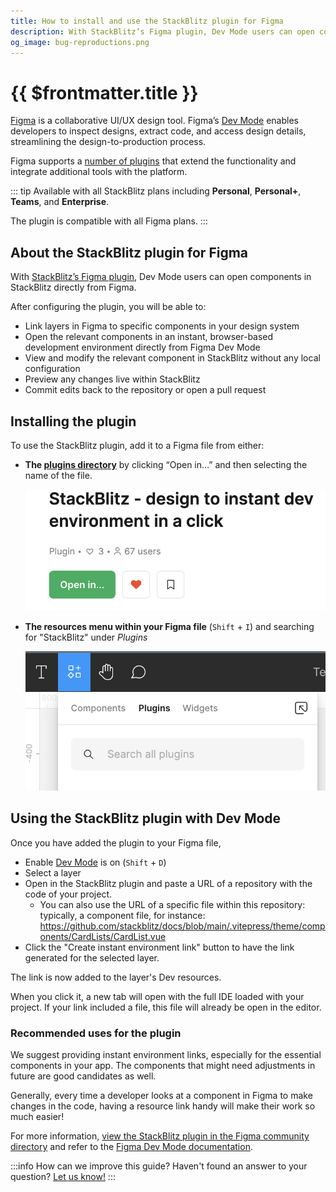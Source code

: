 ```yaml
---
title: How to install and use the StackBlitz plugin for Figma
description: With StackBlitz’s Figma plugin, Dev Mode users can open components in StackBlitz directly from Figma. 
og_image: bug-reproductions.png
---
```


# {{ $frontmatter.title }}

[Figma](https://www.figma.com/) is a collaborative UI/UX design tool. Figma’s [Dev Mode](https://www.figma.com/dev-mode/) enables developers to inspect designs, extract code, and access design details, streamlining the design-to-production process.

Figma supports a [number of plugins]() that extend the functionality and integrate additional tools with the platform.

::: tip Available with all StackBlitz plans including **Personal**, **Personal+**, **Teams**, and **Enterprise**.

The plugin is compatible with all Figma plans.
:::

## About the StackBlitz plugin for Figma

With [StackBlitz’s Figma plugin](https://www.figma.com/community/plugin/1287113487428429346), Dev Mode users can open components in StackBlitz directly from Figma. 

After configuring the plugin, you will be able to:

- Link layers in Figma to specific components in your design system
- Open the relevant components in an instant, browser-based development environment directly from Figma Dev Mode
- View and modify the relevant component in StackBlitz without any local configuration
- Preview any changes live within StackBlitz
- Commit edits back to the repository or open a pull request

## **Installing the plugin**

To use the StackBlitz plugin, add it to a Figma file from either:

- **The [plugins directory](https://www.figma.com/community/plugin/1287113487428429346)** by clicking “Open in…” and then selecting the name of the file.
    
    ![Figma plugin directory](./assets/figma-plugin-directory.png)
    

- **The resources menu within your Figma file** (`Shift` + `I`) and searching for "StackBlitz" under *Plugins*
    
    ![Figma toolbar with plugin menu](./assets/figma-plugin-toolbar.png)

## Using the StackBlitz plugin with Dev Mode

Once you have added the plugin to your Figma file,

- Enable [Dev Mode](https://www.figma.com/dev-mode/) is on (`Shift` + `D`)
- Select a layer
- Open in the StackBlitz plugin and paste a URL of a repository with the code of your project.
    - You can also use the URL of a specific file within this repository: typically, a component file, for instance: https://github.com/stackblitz/docs/blob/main/.vitepress/theme/components/CardLists/CardList.vue
- Click the "Create instant environment link" button to have the link generated for the selected layer.

The link is now added to the layer's Dev resources.

When you click it, a new tab will open with the full IDE loaded with your project. If your link included a file, this file will already be open in the editor.

### Recommended uses for the plugin

We suggest providing instant environment links, especially for the essential components in your app. The components that might need adjustments in future are good candidates as well.

Generally, every time a developer looks at a component in Figma to make changes in the code, having a resource link handy will make their work so much easier!

For more information, [view the StackBlitz plugin in the Figma community directory](https://www.figma.com/community/plugin/1287113487428429346) and refer to the [Figma Dev Mode documentation](https://help.figma.com/hc/en-us/articles/15023124644247-Guide-to-Dev-Mode).

:::info How can we improve this guide?
Haven't found an answer to your question? [Let us know!](mailto:devrel@stackblitz.com)
:::
